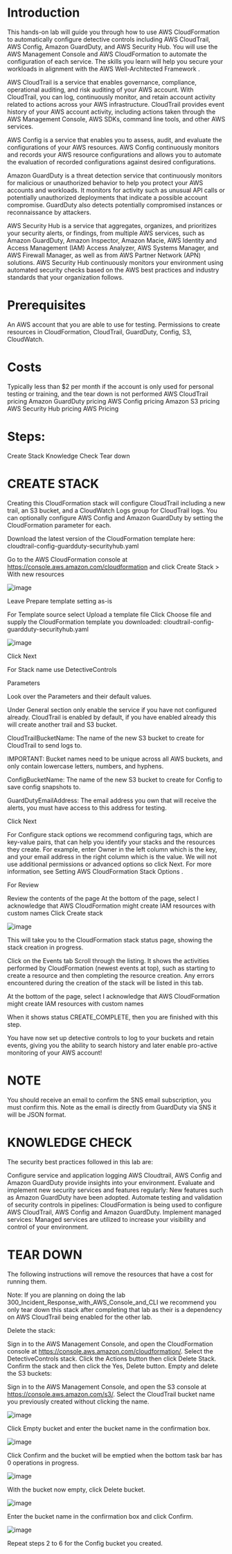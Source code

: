 # Introduction

This hands-on lab will guide you through how to use AWS CloudFormation to automatically configure detective controls including AWS CloudTrail, AWS Config, Amazon GuardDuty, and AWS Security Hub. 
You will use the AWS Management Console and AWS CloudFormation to automate the configuration of each service. 
The skills you learn will help you secure your workloads in alignment with the AWS Well-Architected Framework .

AWS CloudTrail is a service that enables governance, compliance, operational auditing, and risk auditing of your AWS account. 
With CloudTrail, you can log, continuously monitor, and retain account activity related to actions across your AWS infrastructure. 
CloudTrail provides event history of your AWS account activity, including actions taken through the AWS Management Console, AWS SDKs, command line tools, and other AWS services.

AWS Config is a service that enables you to assess, audit, and evaluate the configurations of your AWS resources. 
AWS Config continuously monitors and records your AWS resource configurations and allows you to automate the evaluation of recorded configurations against desired configurations.

Amazon GuardDuty is a threat detection service that continuously monitors for malicious or unauthorized behavior to help you protect your AWS accounts and workloads. It monitors for activity such as unusual API calls or potentially unauthorized deployments that indicate a possible account compromise. GuardDuty also detects potentially compromised instances or reconnaissance by attackers.

AWS Security Hub is a service that aggregates, organizes, and prioritizes your security alerts, or findings, from multiple AWS services, such as Amazon GuardDuty, Amazon Inspector, Amazon Macie, AWS Identity and Access Management (IAM) Access Analyzer, AWS Systems Manager, and AWS Firewall Manager, as well as from AWS Partner Network (APN) solutions. AWS Security Hub continuously monitors your environment using automated security checks based on the AWS best practices and industry standards that your organization follows.

# Prerequisites

An AWS account that you are able to use for testing.
Permissions to create resources in CloudFormation, CloudTrail, GuardDuty, Config, S3, CloudWatch.

# Costs

Typically less than $2 per month if the account is only used for personal testing or training, and the tear down is not performed
AWS CloudTrail pricing
Amazon GuardDuty pricing
AWS Config pricing
Amazon S3 pricing
AWS Security Hub pricing
AWS Pricing

# Steps:

Create Stack
Knowledge Check
Tear down

# CREATE STACK

Creating this CloudFormation stack will configure CloudTrail including a new trail, an S3 bucket, and a CloudWatch Logs group for CloudTrail logs. You can optionally configure AWS Config and Amazon GuardDuty by setting the CloudFormation parameter for each.

Download the latest version of the CloudFormation template here: cloudtrail-config-guardduty-securityhub.yaml

Go to the AWS CloudFormation console at https://console.aws.amazon.com/cloudformation and click Create Stack > With new resources

![image](https://user-images.githubusercontent.com/103466963/205398006-82029680-0310-4e1c-8f97-e8a59b180772.png)

Leave Prepare template setting as-is

For Template source select Upload a template file
Click Choose file and supply the CloudFormation template you downloaded: cloudtrail-config-guardduty-securityhub.yaml

![image](https://user-images.githubusercontent.com/103466963/205398042-624893fe-dbf2-4b25-b867-0a356d388f00.png)

Click Next

For Stack name use DetectiveControls

Parameters

Look over the Parameters and their default values.

Under General section only enable the service if you have not configured already. CloudTrail is enabled by default, if you have enabled already this will create another trail and S3 bucket.

CloudTrailBucketName: The name of the new S3 bucket to create for CloudTrail to send logs to.

IMPORTANT: Bucket names need to be unique across all AWS buckets, and only contain lowercase letters, numbers, and hyphens.

ConfigBucketName: The name of the new S3 bucket to create for Config to save config snapshots to.

GuardDutyEmailAddress: The email address you own that will receive the alerts, you must have access to this address for testing.

Click Next

For Configure stack options we recommend configuring tags, which are key-value pairs, that can help you identify your stacks and the resources they create. For example, enter Owner in the left column which is the key, and your email address in the right column which is the value. We will not use additional permissions or advanced options so click Next. For more information, see Setting AWS CloudFormation Stack Options .

For Review

Review the contents of the page
At the bottom of the page, select I acknowledge that AWS CloudFormation might create IAM resources with custom names
Click Create stack

![image](https://user-images.githubusercontent.com/103466963/205398156-2f0cf220-fc2e-4c3a-a083-5c672eb01cd6.png)

This will take you to the CloudFormation stack status page, showing the stack creation in progress.

Click on the Events tab
Scroll through the listing. It shows the activities performed by CloudFormation (newest events at top), such as starting to create a resource and then completing the resource creation.
Any errors encountered during the creation of the stack will be listed in this tab.


At the bottom of the page, select I acknowledge that AWS CloudFormation might create IAM resources with custom names

When it shows status CREATE_COMPLETE, then you are finished with this step.

You have now set up detective controls to log to your buckets and retain events, giving you the ability to search history and later enable pro-active monitoring of your AWS account!

# NOTE
You should receive an email to confirm the SNS email subscription, you must confirm this. Note as the email is directly from GuardDuty via SNS it will be JSON format.


# KNOWLEDGE CHECK

The security best practices followed in this lab are:

Configure service and application logging AWS Cloudtrail, AWS Config and Amazon GuardDuty provide insights into your environment.
Evaluate and implement new security services and features regularly: New features such as Amazon GuardDuty have been adopted.
Automate testing and validation of security controls in pipelines: CloudFormation is being used to configure AWS CloudTrail, AWS Config and Amazon GuardDuty.
Implement managed services: Managed services are utilized to increase your visibility and control of your environment.


# TEAR DOWN

The following instructions will remove the resources that have a cost for running them.

Note: If you are planning on doing the lab 300_Incident_Response_with_AWS_Console_and_CLI we recommend you only tear down this stack after completing that lab as their is a dependency on AWS CloudTrail being enabled for the other lab.

Delete the stack:

Sign in to the AWS Management Console, and open the CloudFormation console at https://console.aws.amazon.com/cloudformation/.
Select the DetectiveControls stack.
Click the Actions button then click Delete Stack.
Confirm the stack and then click the Yes, Delete button.
Empty and delete the S3 buckets:

Sign in to the AWS Management Console, and open the S3 console at https://console.aws.amazon.com/s3/.
Select the CloudTrail bucket name you previously created without clicking the name.

![image](https://user-images.githubusercontent.com/103466963/205398623-cb6066bf-e6fa-4316-b4c2-13d8f67bcb62.png)

Click Empty bucket and enter the bucket name in the confirmation box.

![image](https://user-images.githubusercontent.com/103466963/205398660-3f22e5d4-7d41-4ac5-b8f3-724802357a31.png)

Click Confirm and the bucket will be emptied when the bottom task bar has 0 operations in progress.

![image](https://user-images.githubusercontent.com/103466963/205398705-01f7b3fc-4f09-4325-ad28-63f1652e5dd5.png)

With the bucket now empty, click Delete bucket.

![image](https://user-images.githubusercontent.com/103466963/205398753-c4d36c6e-b135-487d-8dd3-a0a6c65a57c0.png)

Enter the bucket name in the confirmation box and click Confirm.

![image](https://user-images.githubusercontent.com/103466963/205398824-0adc4b6f-eac5-4e1e-ae82-04831225f328.png)

Repeat steps 2 to 6 for the Config bucket you created.



